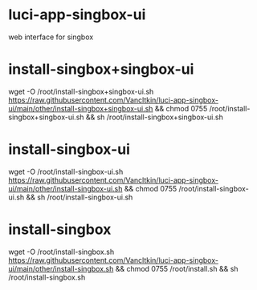 # luci-app-singbox-ui
web interface for singbox

# install-singbox+singbox-ui
wget -O /root/install-singbox+singbox-ui.sh https://raw.githubusercontent.com/Vancltkin/luci-app-singbox-ui/main/other/install-singbox+singbox-ui.sh && chmod 0755 /root/install-singbox+singbox-ui.sh && sh /root/install-singbox+singbox-ui.sh

# install-singbox-ui
wget -O /root/install-singbox-ui.sh https://raw.githubusercontent.com/Vancltkin/luci-app-singbox-ui/main/other/install-singbox-ui.sh && chmod 0755 /root/install-singbox-ui.sh && sh /root/install-singbox-ui.sh

# install-singbox
wget -O /root/install-singbox.sh https://raw.githubusercontent.com/Vancltkin/luci-app-singbox-ui/main/other/install-singbox.sh && chmod 0755 /root/install.sh && sh /root/install-singbox.sh
